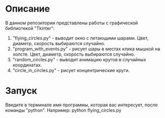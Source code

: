 # Описание
В данном репозитории представлены работы с графической библиотекой "Tkinter":
1. "flying_circles.py" - выводит окно с летающими шарами. Цвет, диаметр, скорость выбираются случайно.
2. "program_with_events.py" - рисует шары в местах клика мышкой на холсте. Цвет, диаметр, скорость выбираются случайно.
3. "random_circles.py" - выводит анимацию кругов в случайных координатах.
4. "circle_in_circles.py" - рисует концентрические круги.


# Запуск
Введите в терминале имя программы, которая вас интересует, после команды "python".
Например:
 python flying_circles.py

